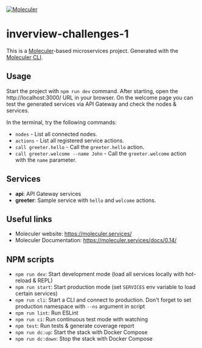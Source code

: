 [![Moleculer](https://badgen.net/badge/Powered%20by/Moleculer/0e83cd)](https://moleculer.services)

# inverview-challenges-1
This is a [Moleculer](https://moleculer.services/)-based microservices project. Generated with the [Moleculer CLI](https://moleculer.services/docs/0.14/moleculer-cli.html).

## Usage
Start the project with `npm run dev` command. 
After starting, open the http://localhost:3000/ URL in your browser. 
On the welcome page you can test the generated services via API Gateway and check the nodes & services.

In the terminal, try the following commands:
- `nodes` - List all connected nodes.
- `actions` - List all registered service actions.
- `call greeter.hello` - Call the `greeter.hello` action.
- `call greeter.welcome --name John` - Call the `greeter.welcome` action with the `name` parameter.



## Services
- **api**: API Gateway services
- **greeter**: Sample service with `hello` and `welcome` actions.


## Useful links

* Moleculer website: https://moleculer.services/
* Moleculer Documentation: https://moleculer.services/docs/0.14/

## NPM scripts

- `npm run dev`: Start development mode (load all services locally with hot-reload & REPL)
- `npm run start`: Start production mode (set `SERVICES` env variable to load certain services)
- `npm run cli`: Start a CLI and connect to production. Don't forget to set production namespace with `--ns` argument in script
- `npm run lint`: Run ESLint
- `npm run ci`: Run continuous test mode with watching
- `npm test`: Run tests & generate coverage report
- `npm run dc:up`: Start the stack with Docker Compose
- `npm run dc:down`: Stop the stack with Docker Compose
